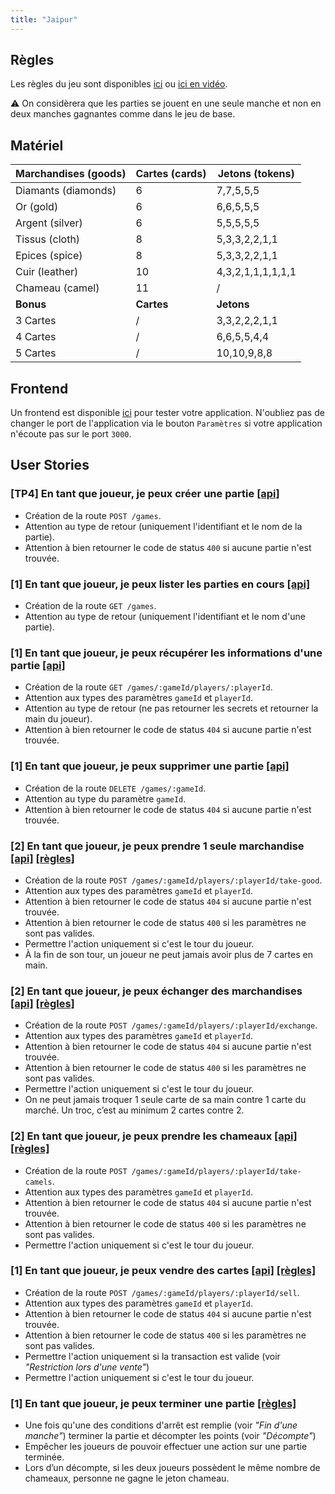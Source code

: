 ```yaml
---
title: "Jaipur"
---
```


## Règles

Les règles du jeu sont disponibles [ici](../rules.pdf) ou [ici en vidéo](https://www.youtube.com/watch?v=xdQymiuB5-c).

⚠️ On considèrera que les parties se jouent en une seule manche et non en deux manches gagnantes comme dans le jeu de base.

## Matériel

| Marchandises (goods) | Cartes (cards) | Jetons (tokens) |
|---|---|---|
| Diamants (diamonds)  | 6 | 7,7,5,5,5 |
| Or (gold) | 6 | 6,6,5,5,5 |
| Argent (silver) | 6 | 5,5,5,5,5 |
| Tissus (cloth) | 8 | 5,3,3,2,2,1,1 |
| Epices (spice) | 8 | 5,3,3,2,2,1,1 |
| Cuir (leather) | 10 | 4,3,2,1,1,1,1,1,1 |
| Chameau (camel) | 11 | / |
| **Bonus** | **Cartes** | **Jetons** |
| 3 Cartes | / | 3,3,2,2,2,1,1 |
| 4 Cartes | / | 6,6,5,5,4,4 |
| 5 Cartes | / | 10,10,9,8,8 |


## Frontend

Un frontend est disponible [ici](https://jaipur.usson.me/) pour tester votre application. N'oubliez pas de changer le port de l'application via le bouton `Paramètres` si votre application n'écoute pas sur le port `3000`.

## User Stories

### [TP4] En tant que joueur, je peux créer une partie [[api]](https://jaipur-api.usson.me/#api-Game-createGame)

 * Création de la route `POST /games`.
 * Attention au type de retour (uniquement l'identifiant et le nom de la partie).
 * Attention à bien retourner le code de status `400` si aucune partie n'est trouvée.

### [1] En tant que joueur, je peux lister les parties en cours [[api]](https://jaipur-api.usson.me/#api-Game-findAllActiveGames)

 * Création de la route `GET /games`.
 * Attention au type de retour (uniquement l'identifiant et le nom d'une partie).

### [1] En tant que joueur, je peux récupérer les informations d'une partie [[api]](https://jaipur-api.usson.me/#api-Game-findOneGameByIdAndPlayerId)

 * Création de la route `GET /games/:gameId/players/:playerId`.
 * Attention aux types des paramètres `gameId` et `playerId`.
 * Attention au type de retour (ne pas retourner les secrets et retourner la main du joueur).
 * Attention à bien retourner le code de status `404` si aucune partie n'est trouvée.

### [1] En tant que joueur, je peux supprimer une partie [[api]](https://jaipur-api.usson.me/#api-Game-deleteGameById) 

 * Création de la route `DELETE /games/:gameId`.
 * Attention au type du paramètre `gameId`.
 * Attention à bien retourner le code de status `404` si aucune partie n'est trouvée.

### [2] En tant que joueur, je peux prendre 1 seule marchandise [[api]](https://jaipur-api.usson.me/#api-Game-takeGood) [[règles]](../rules.pdf#page=4)

 * Création de la route `POST /games/:gameId/players/:playerId/take-good`.
 * Attention aux types des paramètres `gameId` et `playerId`.
 * Attention à bien retourner le code de status `404` si aucune partie n'est trouvée.
 * Attention à bien retourner le code de status `400` si les paramètres ne sont pas valides.
 * Permettre l'action uniquement si c'est le tour du joueur.
 * À la fin de son tour, un joueur ne peut jamais avoir plus de 7 cartes en main.

### [2] En tant que joueur, je peux échanger des marchandises [[api]](https://jaipur-api.usson.me/#api-Game-exchange) [[règles]](../rules.pdf#page=4)

 * Création de la route `POST /games/:gameId/players/:playerId/exchange`.
 * Attention aux types des paramètres `gameId` et `playerId`.
 * Attention à bien retourner le code de status `404` si aucune partie n'est trouvée.
 * Attention à bien retourner le code de status `400` si les paramètres ne sont pas valides.
 * Permettre l'action uniquement si c'est le tour du joueur.
 * On ne peut jamais troquer 1 seule carte de sa main contre 1 carte du marché. Un troc, c’est au minimum 2 cartes contre 2.

### [2] En tant que joueur, je peux prendre les chameaux [[api]](https://jaipur-api.usson.me/#api-Game-takeCamels) [[règles]](../rules.pdf#page=4)

 * Création de la route `POST /games/:gameId/players/:playerId/take-camels`.
 * Attention aux types des paramètres `gameId` et `playerId`.
 * Attention à bien retourner le code de status `404` si aucune partie n'est trouvée.
 * Attention à bien retourner le code de status `400` si les paramètres ne sont pas valides.
 * Permettre l'action uniquement si c'est le tour du joueur.

### [1] En tant que joueur, je peux vendre des cartes [[api]](https://jaipur-api.usson.me/#api-Game-sell) [[règles]](../rules.pdf#page=5)

 * Création de la route `POST /games/:gameId/players/:playerId/sell`.
 * Attention aux types des paramètres `gameId` et `playerId`.
 * Attention à bien retourner le code de status `404` si aucune partie n'est trouvée.
 * Attention à bien retourner le code de status `400` si les paramètres ne sont pas valides.
 * Permettre l'action uniquement si la transaction est valide (voir *"Restriction lors d'une vente"*)
 * Permettre l'action uniquement si c'est le tour du joueur.

### [1] En tant que joueur, je peux terminer une partie [[règles]](../rules.pdf#page=6)

 * Une fois qu'une des conditions d'arrêt est remplie (voir *"Fin d'une manche"*) terminer la partie et décompter les points (voir *"Décompte"*)
 * Empêcher les joueurs de pouvoir effectuer une action sur une partie terminée. 
 * Lors d’un décompte, si les deux joueurs possèdent le même nombre de chameaux, personne ne gagne le jeton chameau.
